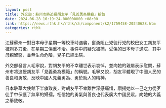 ```yaml
---
layout: post
title: 外交部：蘇州市將追授胡友平「見義勇為模範」稱號
date: 2024-06-28 16:19:24.000000000 +08:00
link: https://news.rthk.hk/rthk/ch/component/k2/1759458-20240628.htm
categories: rthk
---
```


江蘇蘇州一對日本母子星期一等校車時遇襲，奮勇阻止兇徒行兇的校巴女工胡友平被刺多刀後，在星期三傷重不治。事件中的疑兇被捕，受傷的日本母子送院，其中母親留醫，並無生命危險，兒子已經出院。

外交部發言人毛寧說，對胡友平的不幸離世表示哀悼，並向她的親屬表示慰問，蘇州市將追授胡友平「見義勇為模範」的稱號。毛寧又說，胡友平體現了中國人民的善良和勇敢，反映中國人見義勇為、勇於助人的精神。

日本駐華大使館下半旗致哀，對胡友平不幸離世深感痛惜，讚揚她以一己之力從歹徒手中保護了無辜的婦孺，相信她的勇氣與善良也代表廣大中國民眾，向她的大義之舉致敬。
